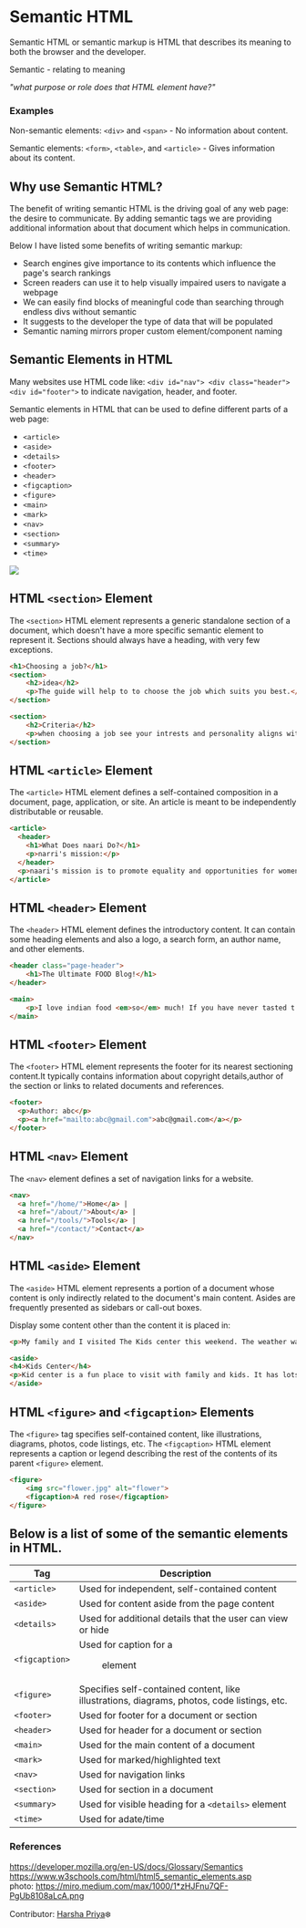 # Semantic HTML

Semantic HTML or semantic markup is HTML that describes its meaning to both the browser and the developer.

Semantic - relating to meaning
<br>

*"what purpose or role does that HTML element have?"*

### Examples
Non-semantic elements: ```<div>``` and ```<span>``` - No information about content.

Semantic elements: ```<form>```, ```<table>```, and ```<article>``` - Gives information about its content.

## Why use Semantic HTML?

The benefit of writing semantic HTML is the driving goal of any web page: the desire to communicate. By adding semantic tags we are providing additional information about that document which helps in communication. 

Below I have listed some benefits of writing semantic markup:
- Search engines give importance to its contents which influence the page's search rankings 
- Screen readers can use it to help visually impaired users to navigate a webpage
- We can easily find blocks of meaningful code than searching through endless divs without semantic
- It suggests to the developer the type of data that will be populated
- Semantic naming mirrors proper custom element/component naming

## Semantic Elements in HTML

Many websites use HTML code like: ```<div id="nav"> <div class="header"> <div id="footer">``` to indicate navigation, header, and footer.

Semantic elements in HTML that can be used to define different parts of a web page:  
- ```<article>```
- ```<aside>```
- ```<details>```
- ```<footer>```
- ```<header>```
- ```<figcaption>```
- ```<figure>```
- ```<main>```
- ```<mark>```
- ```<nav>```
- ```<section>```
- ```<summary>```
- ```<time>```

<img src="https://user-images.githubusercontent.com/84666741/134342946-54b71609-f6b8-4284-a432-fbdbb4ed8713.png">

## HTML ```<section>``` Element
The ```<section>``` HTML element represents a generic standalone section of a document, which doesn't have a more specific semantic element to represent it. Sections should always have a heading, with very few exceptions.
```html
<h1>Choosing a job?</h1>
<section>
    <h2>idea</h2>
    <p>The guide will help to to choose the job which suits you best.</p>
</section>

<section>
    <h2>Criteria</h2>
    <p>when choosing a job see your intrests and personality aligns with the comapny or not. Don't forget to have a look at the work culture,....</p>
</section>

```

## HTML ```<article>``` Element
The ```<article>``` HTML element defines a self-contained composition in a document, page, application, or site. An article is meant to be independently distributable or reusable.
```html
<article>
  <header>
    <h1>What Does naari Do?</h1>
    <p>narri's mission:</p>
  </header>
  <p>naari's mission is to promote equality and opportunities for women and create awareness.</p>
</article>
```

## HTML ```<header>``` Element
The ```<header>``` HTML element defines the introductory content. It can contain some heading elements and also a logo, a search form, an author name, and other elements.
```html
<header class="page-header">
    <h1>The Ultimate FOOD Blog!</h1>
</header>

<main>
    <p>I love indian food <em>so</em> much! If you have never tasted t before then its a must have.</p>
</main>
```

## HTML ```<footer>``` Element
The ```<footer>``` HTML element represents the footer for its nearest sectioning content.It typically contains information about copyright details,author of the section or links to related documents and references.
```html
<footer>
  <p>Author: abc</p>
  <p><a href="mailto:abc@gmail.com">abc@gmail.com</a></p>
</footer>
```

## HTML ```<nav>``` Element
The ```<nav>``` element defines a set of navigation links for a website.
```html
<nav>
  <a href="/home/">Home</a> |
  <a href="/about/">About</a> |
  <a href="/tools/">Tools</a> |
  <a href="/contact/">Contact</a>
</nav>
```
## HTML ```<aside>``` Element
The ```<aside>``` HTML element represents a portion of a document whose content is only indirectly related to the document's main content. Asides are frequently presented as sidebars or call-out boxes.

Display some content other than the content it is placed in:

```html
<p>My family and I visited The Kids center this weekend. The weather was nice, and he center was amazing! I had a great summer together with my family!</p>

<aside>
<h4>Kids Center</h4>
<p>Kid center is a fun place to visit with family and kids. It has lots of stuff that children enjoy.</p>
</aside>
```

## HTML ```<figure>``` and ```<figcaption>``` Elements
The ```<figure>``` tag specifies self-contained content, like illustrations, diagrams, photos, code listings, etc.
The ```<figcaption>``` HTML element represents a caption or legend describing the rest of the contents of its parent ```<figure>``` element.

```html
<figure>
    <img src="flower.jpg" alt="flower">
    <figcaption>A red rose</figcaption>
</figure>
```
## Below is a list of some of the semantic elements in HTML.

| Tag  | Description |
| ------------- | ------------- |
| ```<article>```  | Used for independent, self-contained content |
| ```<aside>```  |  Used for content aside from the page content  |
| ```<details>```  |  Used for additional details that the user can view or hide |
| ```<figcaption>```  | Used for caption for a <figure> element |
| ```<figure>```  | Specifies self-contained content, like illustrations, diagrams, photos, code listings, etc. |
| ```<footer>```  | Used for footer for a document or section |
| ```<header>```  | Used for header for a document or section |
| ```<main>```  | Used for the main content of a document |
| ```<mark>```  | Used for marked/highlighted text |
| ```<nav>```  | Used for navigation links |
| ```<section>```  | Used for section in a document |
| ```<summary>```  | Used for visible heading for a ```<details>``` element |
| ```<time>```  | Used for adate/time |

### References  
https://developer.mozilla.org/en-US/docs/Glossary/Semantics <br>
https://www.w3schools.com/html/html5_semantic_elements.asp <br>
photo: 
https://miro.medium.com/max/1000/1*zHJFnu7QF-PgUb8108aLcA.png

Contributor: [Harsha Priya](https://github.com/harshapriyaa)❄️
